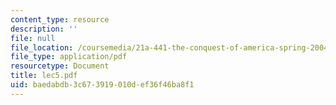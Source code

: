 ```yaml
---
content_type: resource
description: ''
file: null
file_location: /coursemedia/21a-441-the-conquest-of-america-spring-2004/baedabdb3c673919010def36f46ba8f1_lec5.pdf
file_type: application/pdf
resourcetype: Document
title: lec5.pdf
uid: baedabdb-3c67-3919-010d-ef36f46ba8f1
---
```

